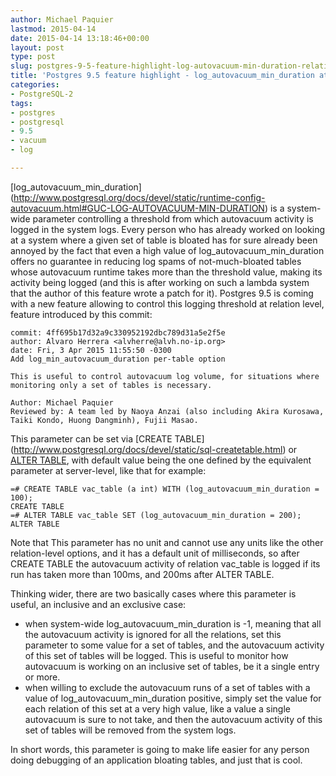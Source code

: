 ```yaml
---
author: Michael Paquier
lastmod: 2015-04-14
date: 2015-04-14 13:18:46+00:00
layout: post
type: post
slug: postgres-9-5-feature-highlight-log-autovacuum-min-duration-relation
title: 'Postgres 9.5 feature highlight - log_autovacuum_min_duration at relation level'
categories:
- PostgreSQL-2
tags:
- postgres
- postgresql
- 9.5
- vacuum
- log

---
```


[log\_autovacuum\_min\_duration]
(http://www.postgresql.org/docs/devel/static/runtime-config-autovacuum.html#GUC-LOG-AUTOVACUUM-MIN-DURATION)
is a system-wide parameter controlling a threshold from which autovacuum
activity is logged in the system logs. Every person who has already worked
on looking at a system where a given set of table is bloated has for sure
already been annoyed by the fact that even a high value of
log\_autovacuum\_min\_duration offers no guarantee in reducing log spams
of not-much-bloated tables whose autovacuum runtime takes more than the
threshold value, making its activity being logged (and this is after working
on such a lambda system that the author of this feature wrote a patch for
it). Postgres 9.5 is coming with a new feature allowing to control this
logging threshold at relation level, feature introduced by this commit:

    commit: 4ff695b17d32a9c330952192dbc789d31a5e2f5e
    author: Alvaro Herrera <alvherre@alvh.no-ip.org>
    date: Fri, 3 Apr 2015 11:55:50 -0300
    Add log_min_autovacuum_duration per-table option

    This is useful to control autovacuum log volume, for situations where
    monitoring only a set of tables is necessary.

    Author: Michael Paquier
    Reviewed by: A team led by Naoya Anzai (also including Akira Kurosawa,
    Taiki Kondo, Huong Dangminh), Fujii Masao.

This parameter can be set via [CREATE TABLE]
(http://www.postgresql.org/docs/devel/static/sql-createtable.html) or
[ALTER TABLE](http://www.postgresql.org/docs/9.4/static/sql-altertable.html),
with default value being the one defined by the equivalent parameter at
server-level, like that for example:

    =# CREATE TABLE vac_table (a int) WITH (log_autovacuum_min_duration = 100);
    CREATE TABLE
    =# ALTER TABLE vac_table SET (log_autovacuum_min_duration = 200);
    ALTER TABLE

Note that This parameter has no unit and cannot use any units like the
other relation-level options, and it has a default unit of milliseconds,
so after CREATE TABLE the autovacuum activity of relation vac\_table is
logged if its run has taken more than 100ms, and 200ms after ALTER TABLE.

Thinking wider, there are two basically cases where this parameter is useful,
an inclusive and an exclusive case:

  * when system-wide log\_autovacuum\_min\_duration is -1, meaning that all
  the autovacuum activity is ignored for all the relations, set this parameter
  to some value for a set of tables, and the autovacuum activity of this
  set of tables will be logged. This is useful to monitor how autovacuum
  is working on an inclusive set of tables, be it a single entry or more.
  * when willing to exclude the autovacuum runs of a set of tables with a
  value of log\_autovacuum\_min\_duration positive, simply set the value
  for each relation of this set at a very high value, like a value a single
  autovacuum is sure to not take, and then the autovacuum activity of this
  set of tables will be removed from the system logs.

In short words, this parameter is going to make life easier for any person
doing debugging of an application bloating tables, and just that is cool.
